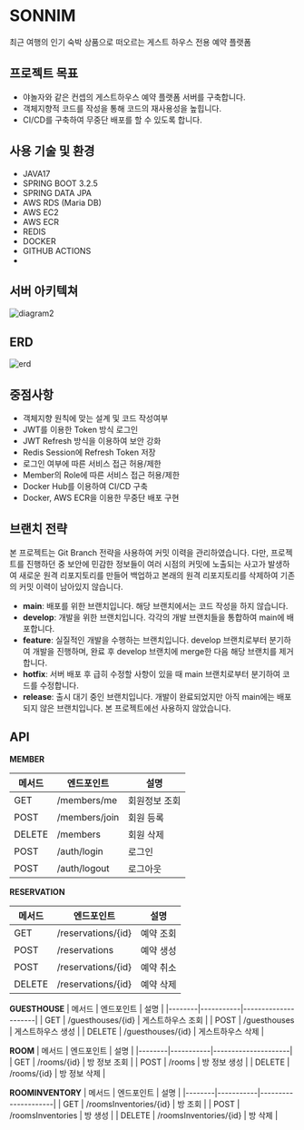 # SONNIM
최근 여행의 인기 숙박 상품으로 떠오르는 게스트 하우스 전용 예약 플랫폼

## 프로젝트 목표
- 야놀자와 같은 컨셉의 게스트하우스 예약 플랫폼 서버를 구축합니다.
- 객체지향적 코드를 작성을 통해 코드의 재사용성을 높힙니다.
- CI/CD를 구축하여 무중단 배포를 할 수 있도록 합니다.

## 사용 기술 및 환경
- JAVA17
- SPRING BOOT 3.2.5
- SPRING DATA JPA
- AWS RDS (Maria DB)
- AWS EC2
- AWS ECR
- REDIS
- DOCKER
- GITHUB ACTIONS
- 
## 서버 아키텍쳐
![diagram2](https://github.com/psh94/sonnim-server/assets/84213252/b2a4d60d-367d-43fa-98fb-865765c5e3ea)

## ERD

![erd](https://github.com/psh94/sonnim-server/assets/84213252/fd2b027e-49b3-4649-8410-ce0801b9e4d6)

## 중점사항
- 객체지향 원칙에 맞는 설계 및 코드 작성여부
- JWT를 이용한 Token 방식 로그인
- JWT Refresh 방식을 이용하여 보안 강화
- Redis Session에 Refresh Token 저장
- 로그인 여부에 따른 서비스 접근 허용/제한
- Member의 Role에 따른 서비스 접근 허용/제한
- Docker Hub를 이용하여 CI/CD 구축
- Docker, AWS ECR을 이용한 무중단 배포 구현

## 브랜치 전략
본 프로젝트는 Git Branch 전략을 사용하여 커밋 이력을 관리하였습니다. 다만, 프로젝트를 진행하던 중 보안에 민감한 정보들이 여러 시점의 커밋에 노출되는 사고가 발생하여 새로운 원격 리포지토리를 만들어 백업하고 본래의 원격 리포지토리를 삭제하여 기존의 커밋 이력이 남아있지 않습니다.
- **main**: 배포를 위한 브랜치입니다. 해당 브랜치에서는 코드 작성을 하지 않습니다.
- **develop**: 개발을 위한 브랜치입니다. 각각의 개발 브랜치들을 통합하여 main에 배포합니다.
- **feature**: 실질적인 개발을 수행하는 브랜치입니다. develop 브랜치로부터 분기하여 개발을 진행하며, 완료 후 develop 브랜치에 merge한 다음 해당 브랜치를 제거합니다.
- **hotfix**: 서버 배포 후 급히 수정할 사항이 있을 때 main 브랜치로부터 분기하여 코드를 수정합니다.
- **release**: 출시 대기 중인 브랜치입니다. 개발이 완료되었지만 아직 main에는 배포되지 않은 브랜치입니다. 본 프로젝트에선 사용하지 않았습니다.

## API

**MEMBER**

| 메서드 | 엔드포인트  | 설명         |
|---------|-----------|---------------------|
| GET     | /members/me  | 회원정보 조회        |
| POST    | /members/join| 회원 등록           |
| DELETE  | /members     | 회원 삭제           |
| POST    | /auth/login  | 로그인             |
| POST    | /auth/logout | 로그아웃            |


**RESERVATION**

| 메서드 | 엔드포인트  | 설명         |
|--------|-----------|---------------------|
| GET    | /reservations/{id}  | 예약 조회     |
| POST   | /reservations       | 예약 생성     |
| POST   | /reservations/{id}  | 예약 취소     |
| DELETE | /reservations/{id}  | 예약 삭제     |

**GUESTHOUSE**
| 메서드 | 엔드포인트  | 설명         |
|--------|-----------|---------------------|
| GET    | /guesthouses/{id}  | 게스트하우스 조회     |
| POST   | /guesthouses       | 게스트하우스 생성     |
| DELETE | /guesthouses/{id}  | 게스트하우스 삭제     |

**ROOM**
| 메서드 | 엔드포인트  | 설명         |
|--------|-----------|---------------------|
| GET    | /rooms/{id}  | 방 정보 조회     |
| POST   | /rooms       | 방 정보 생성     |
| DELETE | /rooms/{id}  | 방 정보 삭제     |

**ROOMINVENTORY**
| 메서드 | 엔드포인트  | 설명         |
|--------|-----------|---------------------|
| GET    | /roomsInventories/{id}  | 방 조회     |
| POST   | /roomsInventories       | 방 생성     |
| DELETE | /roomsInventories/{id}  | 방 삭제     |
